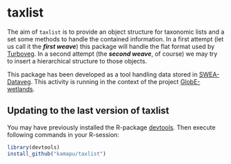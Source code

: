 <!-- README.md is generated from README.Rmd. Please edit that file -->



# taxlist

The aim of `taxlist` is to provide an object structure for taxonomic lists
and a set some methods to handle the contained information.
In a first attempt (let us call it the **_first weave_**) this package will
handle the flat format used by
[Turboveg](http://www.synbiosys.alterra.nl/turboveg).
In a second attempt (the **_second weave_**, of course) we may try to insert a
hierarchical structure to those objects.

This package has been developed as a tool handling data stored in
[SWEA-Dataveg](http://www.givd.info/ID/AF-00-006).
This activity is running in the context of the project
[GlobE-wetlands](https://www.wetlands-africa.de/).

## Updating to the last version of taxlist
You may have previously installed the R-package
[devtools](https://github.com/hadley/devtools).
Then execute following commands in your R-session:


```r
library(devtools)
install_github("kamapu/taxlist")
```
